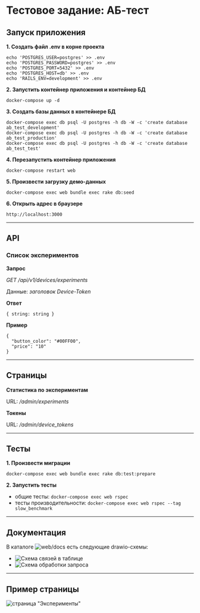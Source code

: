 # Тестовое задание: АБ-тест

## Запуск приложения

**1. Создать файл .env в корне проекта**
```
echo 'POSTGRES_USER=postgres' >> .env
echo 'POSTGRES_PASSWORD=postgres' >> .env
echo 'POSTGRES_PORT=5432' >> .env
echo 'POSTGRES_HOST=db' >> .env
echo 'RAILS_ENV=development' >> .env
```

**2. Запустить контейнер приложения и контейнер БД**

```
docker-compose up -d
```

**3. Создать базы данных в контейнере БД**
```
docker-compose exec db psql -U postgres -h db -W -c 'create database ab_test_development'
docker-compose exec db psql -U postgres -h db -W -c 'create database ab_test_production'
docker-compose exec db psql -U postgres -h db -W -c 'create database ab_test_test'
```

**4. Перезапустить контейнер приложения**
```
docker-compose restart web
```

**5. Произвести загрузку демо-данных**

```
docker-compose exec web bundle exec rake db:seed
```

**6. Открыть адрес в браузере**

```
http://localhost:3000
```
---

## API

### Список экспериментов

**Запрос**

*GET /api/v1/devices/experiments*

Данные: *заголовок Device-Token*

**Ответ**
```
{ string: string }
```

**Пример**
```
{
  "button_color": "#00FF00",
  "price": "10"
}
```
---

## Страницы

**Статистика по экcпериментам**

URL: */admin/experiments*

**Токены**

URL: */admin/device_tokens*

---

## Тесты

**1. Произвести миграции**

```
docker-compose exec web bundle exec rake db:test:prepare
```

**2. Запустить тесты**

- общие тесты: `docker-compose exec web rspec`
- тесты производительности: `docker-compose exec web rspec --tag slow_benchmark`

---

## Документация

В каталоге ![web/docs](/web/docs) есть следующие drawio-схемы:

- ![Схема связей в таблице](/web/docs/table-schema.drawio)
- ![Схема обработки запроса](/web/docs/handle-request-schema.drawio)

---

## Пример страницы

![страница "Эксперименты"](https://cdn.test-bench.ru/cdn/ab-test-example-experiments-03.png)
